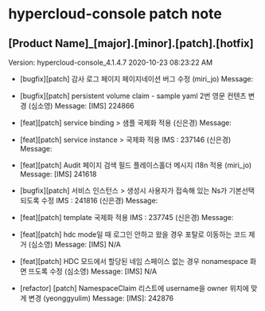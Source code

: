 # hypercloud-console patch note
## [Product Name]_[major].[minor].[patch].[hotfix]
Version: hypercloud-console_4.1.4.7
2020-10-23  08:23:22 AM
- [bugfix][patch] 감사 로그 페이지 페이지네이션 버그 수정 (miri_jo) 
    Message: 
- [bugfix][patch] persistent volume claim - sample yaml 2번 영문 컨텐츠 변경 (심소영) 
    Message: [IMS] 224866

- [feat][patch] service binding > 샘플 국제화 적용 (신은경) 
    Message: 
- [feat][patch] service instance > 국제화 적용 IMS :  237146 (신은경) 
    Message: 
- [feat][patch] Audit 페이지 검색 필드 플레이스홀더 메시지 i18n 적용 (miri_jo) 
    Message: [IMS] 241618

- [bugfix][patch] 서비스 인스턴스 > 생성시 사용자가 접속해 있는 Ns가 기본선택되도록 수정 IMS : 241816 (신은경) 
    Message: 
- [feat][patch] template 국제화 적용 IMS : 237745 (신은경) 
    Message: 
- [feat][patch] hdc mode일 때 로그인 안하고 왔을 경우 포탈로 이동하는 코드 제거 (심소영) 
    Message: [IMS] N/A

- [feat][patch] HDC 모드에서 할당된 네임 스페이스 없는 경우 nonamespace 화면 뜨도록 수정 (심소영) 
    Message: [IMS] N/A

- [refactor] [patch] NamespaceClaim 리스트에 username을 owner 위치에 맞게 변경 (yeonggyulim) 
    Message: [IMS]: 242876
